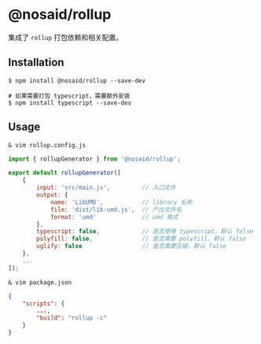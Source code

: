 # @nosaid/rollup

集成了 `rollup` 打包依赖和相关配置。

## Installation

```shell
$ npm install @nosaid/rollup --save-dev

# 如果需要打包 typescript，需要额外安装
$ npm install typescript --save-dev
```

## Usage

```shell
& vim rollup.config.js
```

```js
import { rollupGenerator } from '@nosaid/rollup';

export default rollupGenerator([
    {
        input: 'src/main.js',         // 入口文件
        output: {
            name: 'LibUMD',           // library 名称
            file: 'dist/lib-umd.js',  // 产出文件名
            format: 'umd'             // umd 格式
        },
        typescript: false,            // 是否使用 typescript，默认 false
        polyfill: false,              // 是否需要 polyfill，默认 false
        uglify: false                 // 是否需要压缩，默认 false
    },
    ...
]);
```

```shell
& vim package.json
```

```json
{
    "scripts": {
        ...,
        "build": "rollup -c"
    }
}
```
